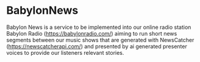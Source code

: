 # BabylonNews
Babylon News is a service to be implemented into our online radio station Babylon Radio (https://babylonradio.com/) aiming to run short news segments between our music shows that are generated with NewsCatcher (https://newscatcherapi.com/) and presented by ai generated presenter voices to provide our listeners relevant stories. 
